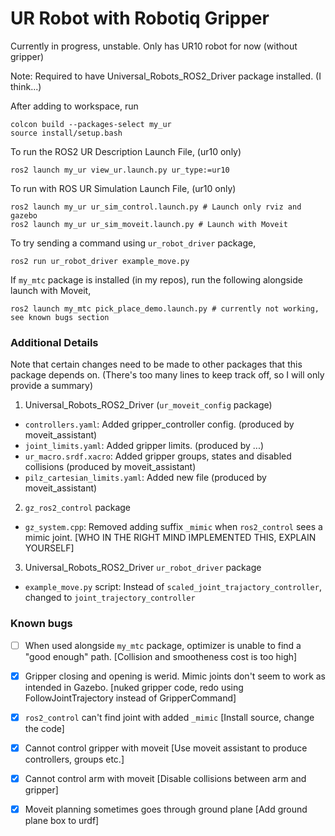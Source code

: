 # UR Robot with Robotiq Gripper
Currently in progress, unstable. Only has UR10 robot for now (without gripper)

Note: Required to have Universal_Robots_ROS2_Driver package installed. (I think...)

After adding to workspace, run
```
colcon build --packages-select my_ur
source install/setup.bash
```

To run the ROS2 UR Description Launch File, (ur10 only)
```
ros2 launch my_ur view_ur.launch.py ur_type:=ur10
```

To run with ROS UR Simulation Launch File, (ur10 only)
```
ros2 launch my_ur ur_sim_control.launch.py # Launch only rviz and gazebo
ros2 launch my_ur ur_sim_moveit.launch.py # Launch with Moveit
```

To try sending a command using `ur_robot_driver` package,
```
ros2 run ur_robot_driver example_move.py
```

If `my_mtc` package is installed (in my repos), run the following alongside launch with Moveit,
```
ros2 launch my_mtc pick_place_demo.launch.py # currently not working, see known bugs section
```

### Additional Details
Note that certain changes need to be made to other packages that this package depends on. (There's too many lines to keep track off, so I will only provide a summary)
1. Universal_Robots_ROS2_Driver (`ur_moveit_config` package)
- `controllers.yaml`: Added gripper_controller config. (produced by moveit_assistant)
- `joint_limits.yaml`: Added gripper limits. (produced by ...)
- `ur_macro.srdf.xacro`: Added gripper groups, states and disabled collisions (produced by moveit_assistant)
- `pilz_cartesian_limits.yaml`: Added new file (produced by moveit_assistant)
2. `gz_ros2_control` package
- `gz_system.cpp`: Removed adding suffix `_mimic` when `ros2_control` sees a mimic joint. [WHO IN THE RIGHT MIND IMPLEMENTED THIS, EXPLAIN YOURSELF]
3. Universal_Robots_ROS2_Driver `ur_robot_driver` package
- `example_move.py` script: Instead of `scaled_joint_trajactory_controller`, changed to `joint_trajectory_controller`


### Known bugs
- [ ] When used alongside `my_mtc` package, optimizer is unable to find a "good enough" path. [Collision and smootheness cost is too high]
- [x] Gripper closing and opening is werid. Mimic joints don't seem to work as intended in Gazebo. [nuked gripper code, redo using FollowJointTrajectory instead of GripperCommand]
- [x] `ros2_control` can't find joint with added `_mimic` [Install source, change the code]
- [x] Cannot control gripper with moveit [Use moveit assistant to produce controllers, groups etc.]
- [x] Cannot control arm with moveit [Disable collisions between arm and gripper]
- [x] Moveit planning sometimes goes through ground plane [Add ground plane box to urdf]

